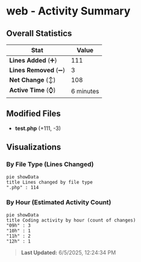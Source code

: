 # web - Activity Summary 

## Overall Statistics

| Stat                   | Value                                                             |
| ---------------------- | ----------------------------------------------------------------- |
| **Lines Added** (➕)   | 111                                          |
| **Lines Removed** (➖) | 3                                        |
| **Net Change** (↕)    | 108                |
| **Active Time** (⌚)   | 6 minutes |


## Modified Files
- **test.php** (+111, -3)

## Visualizations

### By File Type (Lines Changed)

```mermaid
pie showData
title Lines changed by file type
".php" : 114
```

### By Hour (Estimated Activity Count)

```mermaid
pie showData
title Coding activity by hour (count of changes)
"09h" : 3
"10h" : 1
"11h" : 2
"12h" : 1
```


> **Last Updated:** 6/5/2025, 12:24:34 PM